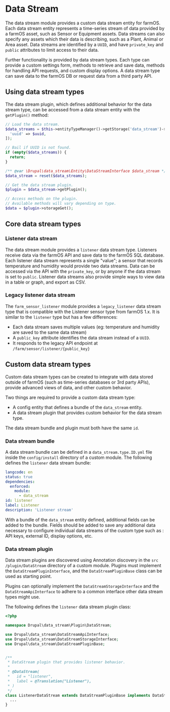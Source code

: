 # Data Stream

The data stream module provides a custom data stream entity for farmOS. Each
data stream entity represents a time-series stream of data provided by a
farmOS asset, such as Sensor or Equipment assets. Data streams can also specify
any assets which their data is describing, such as a Plant, Animal or
Area asset. Data streams are identified by a `UUID`, and have `private_key` and
`public` attributes to limit access to their data.

Further functionality is provided by data stream types. Each type can provide a
custom settings form, methods to retrieve and save data, methods for handling
API requests, and custom display options. A data stream type can save data
to the farmOS DB or request data from a third party API.

## Using data stream types

The data stream plugin, which defines additional behavior for the data stream
type, can be accessed from a data stream entity with the `getPlugin()` method:

```php
// Load the data stream.
$data_streams = $this->entityTypeManager()->getStorage('data_stream')->loadByProperties([
  'uuid' => $uuid,
]);

// Bail if UUID is not found.
if (empty($data_streams)) {
  return;
}

/** @var \Drupal\data_stream\Entity\DataStreamInterface $data_stream */
$data_stream = reset($data_streams);

// Get the data stream plugin.
$plugin = $data_stream->getPlugin();

// Access methods on the plugin.
// Available methods will vary depending on type.
$data = $plugin->storageGet();
```

## Core data stream types

### Listener data stream

The data stream module provides a `listener` data stream type. Listeners
receive data via the farmOS API and save data to the farmOS SQL database. Each
listener data stream represents a single "value"; a sensor that records
temperature and humidity would provide two data streams. Data can be accessed
via the API with the `private_key`, or by anyone if the data stream is set to
`public`. Listener data streams also provide simple ways to view data in a
table or graph, and export as CSV.

### Legacy listener data stream

The `farm_sensor_listener` module provides a `legacy_listener` data stream type
that is compatible with the Listener sensor type from farmOS 1.x. It is
similar to the `listener` type but has a few differences:

- Each data stream saves multiple values (eg: temperature and humidity are
 saved to the same data stream)
- A `public_key` attribute identifies the data stream instead of a `UUID`.
- It responds to the legacy API endpoint at `/farm/sensor/listener/{public_key}`

## Custom data stream types

Custom data stream types can be created to integrate with data stored outside
of farmOS (such as time-series databases or 3rd party APIs), provide advanced
views of data, and other custom behavior.

Two things are required to provide a custom data stream type:

- A config entity that defines a bundle of the `data_stream` entity.
- A data stream plugin that provides custom behavior for the data stream type.

The data stream bundle and plugin must both have the same `id`.

### Data stream bundle

A data stream bundle can be defined in a `data_stream.type.ID.yml` file
inside the `config/install` directory of a custom module. The following defines
the `listener` data stream bundle:

```yaml
langcode: en
status: true
dependencies:
  enforced:
    module:
      - data_stream
id: listener
label: Listener
description: 'Listener stream'
```

With a bundle of the `data_stream` entity defined, additional fields can be
added to the bundle. Fields should be added to save any additional data
necessary to configure individual data streams of the custom type such as
: API keys, external ID, display options, etc.

### Data stream plugin

Data stream plugins are discovered using Annotation discovery in the `src
/plugin/DataStream` directory of a custom module. Plugins must implement the
`DataStreamPluginInterface`, and the `DataStreamPluginBase` class
can be used as starting point.

Plugins can optionally implement the `DataStreamStorageInterface` and the
`DataStreamApiInterface` to adhere to a common interface other data stream
types might use.

The following defines the `listener` data stream plugin class:

```php
<?php

namespace Drupal\data_stream\Plugin\DataStream;

use Drupal\data_stream\DataStreamApiInterface;
use Drupal\data_stream\DataStreamStorageInterface;
use Drupal\data_stream\DataStreamPluginBase;


/**
 * DataStream plugin that provides listener behavior.
 *
 * @DataStream(
 *   id = "listener",
 *   label = @Translation("Listener"),
 * )
 */
class ListenerDataStream extends DataStreamPluginBase implements DataStreamStorageInterface, DataStreamApiInterface {
  ...
}
```
